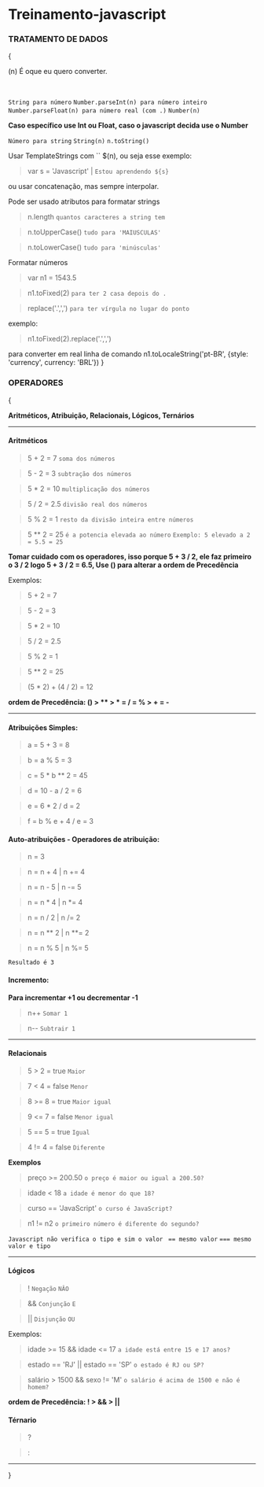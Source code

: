 # Treinamento-javascript

<h3>TRATAMENTO DE DADOS</h3>{

<p>(n) É oque eu quero converter.</p> 
<br>

`String para número`
`Number.parseInt(n) para número inteiro `
`Number.parseFloat(n) para número real (com .)`
`Number(n)`

<strong>Caso específico use Int ou Float, caso o javascript decida use o Number</strong>
<br>

`Número para string`
`String(n)`
`n.toString()`

Usar TemplateStrings com `` $(n), ou seja esse exemplo: 
> var s = 'Javascript' | `Estou aprendendo ${s}`

ou usar concatenação, mas sempre interpolar.

Pode ser usado atributos para formatar strings 

>n.length  `quantos caracteres a string tem`

>n.toUpperCase()  `tudo para 'MAIUSCULAS'`

>n.toLowerCase()  `tudo para 'minúsculas'`

Formatar números 

>var n1 = 1543.5

>n1.toFixed(2) `para ter 2 casa depois do .`

>replace('.',',') `para ter vírgula no lugar do ponto`

exemplo: 

>n1.toFixed(2).replace('.',',')

para converter em real linha de comando
n1.toLocaleString('pt-BR', {style: 'currency', currency: 'BRL'})
}

<h3>OPERADORES</h3>{

<strong>Aritméticos,
    Atribuição,
    Relacionais,
    Lógicos,
    Ternários</strong>
    <hr>


<h4>Aritméticos</h4>

>5 + 2 = 7  `soma dos números`

>5 - 2 = 3  `subtração dos números`

>5 * 2 = 10  `multiplicação dos números`

>5 / 2 = 2.5  `divisão real dos números` 

>5 % 2 = 1  `resto da divisão inteira entre números`

>5 ** 2 = 25  `é a potencia elevada ao número` `Exemplo: 5 elevado a 2 = 5.5 = 25` 

<strong>Tomar cuidado com os operadores, isso porque 5 + 3 / 2, ele faz primeiro o 3 / 2 logo 5 + 3 / 2 = 6.5, Use () para alterar a ordem de Precedência</strong>

Exemplos: 
> 5 + 2 = 7 

> 5 - 2 = 3 

> 5 * 2 = 10

> 5 / 2 = 2.5

> 5 % 2 = 1

> 5 ** 2 = 25

> (5 * 2) + (4 / 2) = 12

<strong>ordem de Precedência:
() > ** > * = / = % > + = - </strong>
<hr>


<h4>Atribuições Simples:</h4>

> a = 5 + 3 = 8

> b = a % 5 = 3

> c = 5 * b ** 2 = 45

> d = 10 - a / 2 = 6

> e = 6 * 2 / d = 2

> f = b % e + 4 / e = 3

<h4>Auto-atribuições - Operadores de atribuição: </h4>

> n = 3

> n = n + 4 | n += 4

> n = n - 5 | n -= 5

> n = n * 4 | n *= 4

> n = n / 2 | n /= 2

> n = n ** 2 | n **= 2

> n = n % 5 | n %= 5

`Resultado é 3`

<h4>Incremento:</h4>
<strong>Para incrementar +1 ou decrementar -1</strong>

>n++ `Somar 1`

>n-- `Subtrair 1`

<hr>

<h4>Relacionais</h4>

> 5 > 2 = true `Maior`

> 7 < 4 = false `Menor`

> 8 >= 8 = true `Maior igual`

> 9 <= 7 = false `Menor igual`

> 5 == 5 = true `Igual`

> 4 != 4 = false `Diferente`

<strong>Exemplos</strong>

> preço >= 200.50 `o preço é maior ou igual a 200.50?`

> idade < 18 `a idade é menor do que 18?`

> curso == 'JavaScript' `o curso é JavaScript?`

> n1 != n2 `o primeiro número é diferente do segundo?`

`Javascript não verifica o tipo e sim o valor ` `== mesmo valor` `=== mesmo valor e tipo`
<hr>
<h4>Lógicos</h4>

> ! `Negação` `NÂO`

> && `Conjunção` `E`

> || `Disjunção` `OU`

Exemplos:

> idade >= 15 && idade <= 17 `a idade está entre 15 e 17 anos?`

>estado == 'RJ' || estado == 'SP' `o estado é RJ ou SP?`

>salário > 1500 && sexo != 'M' `o salário é acima de 1500 e não é homem?`

<strong>ordem de Precedência:
! > && > || </strong>

<h4>Térnario</h4>

> ?

> :
<hr>
}

